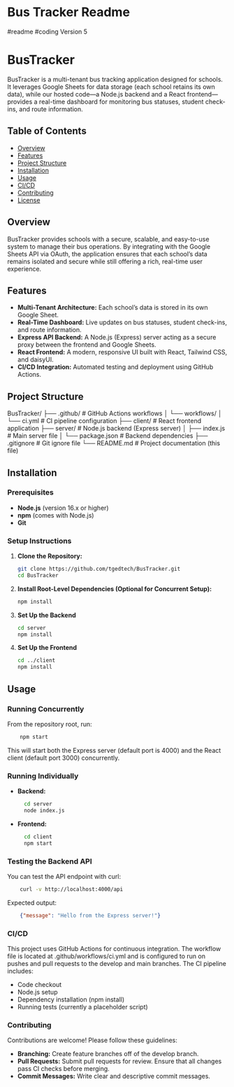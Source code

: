 # Bus Tracker Readme
#readme
#coding
Version 5

# BusTracker

BusTracker is a multi-tenant bus tracking application designed for schools. It leverages Google Sheets for data storage (each school retains its own data), while our hosted code—a Node.js backend and a React frontend—provides a real-time dashboard for monitoring bus statuses, student check-ins, and route information.

## Table of Contents
- [Overview](#overview)
- [Features](#features)
- [Project Structure](#project-structure)
- [Installation](#installation)
- [Usage](#usage)
- [CI/CD](#cicd)
- [Contributing](#contributing)
- [License](#license)

## Overview
BusTracker provides schools with a secure, scalable, and easy-to-use system to manage their bus operations. By integrating with the Google Sheets API via OAuth, the application ensures that each school’s data remains isolated and secure while still offering a rich, real-time user experience.

## Features
- **Multi-Tenant Architecture:** Each school’s data is stored in its own Google Sheet.
- **Real-Time Dashboard:** Live updates on bus statuses, student check-ins, and route information.
- **Express API Backend:** A Node.js (Express) server acting as a secure proxy between the frontend and Google Sheets.
- **React Frontend:** A modern, responsive UI built with React, Tailwind CSS, and daisyUI.
- **CI/CD Integration:** Automated testing and deployment using GitHub Actions.

## Project Structure
BusTracker/
├── .github/              # GitHub Actions workflows
│   └── workflows/
│       └── ci.yml        # CI pipeline configuration
├── client/               # React frontend application
├── server/               # Node.js backend (Express server)
│   ├── index.js          # Main server file
│   └── package.json      # Backend dependencies
├── .gitignore            # Git ignore file
└── README.md             # Project documentation (this file)

## Installation

### Prerequisites
- **Node.js** (version 16.x or higher)
- **npm** (comes with Node.js)
- **Git**

### Setup Instructions

1. **Clone the Repository:**
   ```bash
   git clone https://github.com/tgedtech/BusTracker.git
   cd BusTracker
   
2. **Install Root-Level Dependencies (Optional for Concurrent Setup):**
   ```bash
   npm install
   ```
3. **Set Up the Backend**
   ```bash
   cd server
   npm install
   ```
4. **Set Up the Frontend**
   ```bash
   cd ../client
   npm install
   ```

## Usage
### Running Concurrently
From the repository root, run:
```bash
	npm start
```
This will start both the Express server (default port is 4000) and the React client (default port 3000) concurrently.

### Running Individually
* **Backend:**
  ```bash
    cd server
    node index.js
  ```

* **Frontend:**
  ```bash
    cd client
    npm start
  ```

### Testing the Backend API
You can test the API endpoint with curl:
```bash
	curl -v http://localhost:4000/api
```

Expected output:
```json
	{"message": "Hello from the Express server!"}
```

### CI/CD
This project uses GitHub Actions for continuous integration. The workflow file is located at .github/workflows/ci.yml and is configured to run on pushes and pull requests to the develop and main branches. The CI pipeline includes:
* Code checkout
* Node.js setup
* Dependency installation (npm install)
* Running tests (currently a placeholder script)

### Contributing
Contributions are welcome! Please follow these guidelines:
* **Branching:** Create feature branches off of the develop branch.
* **Pull Requests:** Submit pull requests for review. Ensure that all changes pass CI checks before merging.
* **Commit Messages:** Write clear and descriptive commit messages.
